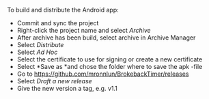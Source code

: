 ﻿To build and distribute the Android app:

- Commit and sync the project
- Right-click the project name and select *Archive*
- After archive has been build, select archive in Archive Manager
- Select *Distribute*
- Select *Ad Hoc*
- Select the certificate to use for signing or create a new certificate
- Select *Save as *and chose the folder where to save the apk -file
- Go to https://github.com/mronnlun/BrokebackTimer/releases
- Select *Draft a new release*
- Give the new version a tag, e.g. v1.1